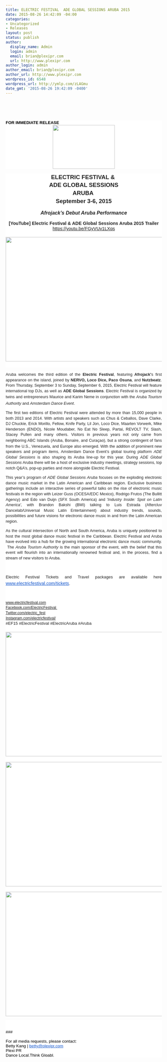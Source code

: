 ```yaml
---
title: ELECTRIC FESTIVAL  ADE GLOBAL SESSIONS ARUBA 2015
date: 2015-08-26 14:42:09 -04:00
categories:
- Uncategorized
- Releases
layout: post
status: publish
author:
  display_name: Admin
  login: admin
  email: brian@plexipr.com
  url: http://www.plexipr.com
author_login: admin
author_email: brian@plexipr.com
author_url: http://www.plexipr.com
wordpress_id: 6548
wordpress_url: http://ymlp.com/zLAGmu
date_gmt: '2015-08-26 19:42:09 -0400'
---
```


<p><html><br />
<head><br />
<meta http-equiv="Content-Type" content="text/html; charset=UTF-8"/></head><br />
<body>
<div>
<div style="text-align: justify;">
<div style="color: #222222; margin: 0px; font-size: 14px; font-family: 'Helvetica Neue'; background-color: #ffffff;"><b style="text-align: left;"><span style="font-size: 10pt;"><span style="color: #000000;"><span style="font-family: arial, helvetica, sans-serif;">FOR IMMEDIATE RELEASE</span></span></span></b></div>
<div style="margin: 0px; text-align: center; font-size: 14px; background-color: #ffffff;"><img height="141" src="http://img.ymlp.com/plexipr_EFLogo_1.jpg" width="200" style="border: 0pt none;" /></div>
<div style="color: #222222; margin: 0px; text-align: center; font-size: 14px; font-family: 'Helvetica Neue'; background-color: #ffffff;">
<div style="text-align: justify; background-color: #ffffff;"><span class="im"></p>
<div style="color: #222222; margin: 0px; text-align: center; font-size: 14px; font-family: 'Helvetica Neue';"><span id="docs-internal-guid-91f9902e-bd30-2eb9-6859-3d4e36c83971"></p>
<div dir="ltr" style="line-height: 1.38; margin-top: 0pt; margin-bottom: 0pt; text-align: center;"><span id="docs-internal-guid-8227c9f8-7b92-48ea-b700-7549028db68f"></p>
<div dir="ltr" style="line-height: 1.38; margin-top: 0pt; margin-bottom: 0pt; text-align: center;"><span id="docs-internal-guid-bad06f86-c462-4495-251d-c984c3b8eddb"></p>
<div style="line-height: 1.656; margin-top: 0pt; margin-bottom: 0pt; text-align: center;" dir="ltr"><span id="docs-internal-guid-6a2913a2-0c22-2e0a-c347-0d0f6fec2bcb"></p>
<div style="line-height: 1.656; margin-top: 0pt; margin-bottom: 0pt; text-align: center;" dir="ltr"><span id="docs-internal-guid-bb0aaed4-34b2-de50-c1f2-4405e1cd813f"></p>
<div style="line-height: 1.656; margin-top: 0pt; margin-bottom: 0pt; text-align: left;" dir="ltr"><span id="docs-internal-guid-3f170863-9742-0d87-372e-5043afddf802"></p>
<div dir="ltr" style="font-family: 'Helvetica Neue'; line-height: 1.38; margin-top: 0pt; margin-bottom: 0pt; text-align: center;"><span id="docs-internal-guid-8be066e8-4cf4-2cab-c88c-8687e8ef2e1a" style="font-family: 'Helvetica Neue';"></p>
<div style="line-height: 1.2; margin-top: 0pt; margin-bottom: 0pt; text-align: center;" dir="ltr"><span id="docs-internal-guid-33753350-6a66-5424-49a8-a99358236db6"></p>
<div style="line-height: 1.38; margin-top: 0pt; margin-bottom: 0pt; text-align: center;" dir="ltr"><span style="font-size: 18.6666666666667px; font-family: Arial; font-weight: 700; vertical-align: baseline; white-space: pre-wrap;">ELECTRIC FESTIVAL &amp; </span></div>
<div style="line-height: 1.38; margin-top: 0pt; margin-bottom: 0pt; text-align: center;" dir="ltr"><span style="font-size: 18.6666666666667px; font-family: Arial; font-weight: 700; vertical-align: baseline; white-space: pre-wrap;">ADE GLOBAL SESSIONS</span></div>
<div style="line-height: 1.38; margin-top: 0pt; margin-bottom: 0pt; text-align: center;" dir="ltr"><span style="font-size: 18.6666666666667px; font-family: Arial; font-weight: 700; vertical-align: baseline; white-space: pre-wrap;">ARUBA </span></div>
<div style="line-height: 1.38; margin-top: 0pt; margin-bottom: 0pt; text-align: center;" dir="ltr"><span style="font-size: 18.6666666666667px; font-family: Arial; font-weight: 700; vertical-align: baseline; white-space: pre-wrap;">September 3-6, 2015</span></div>
<p></p>
<div style="line-height: 1.38; margin-top: 0pt; margin-bottom: 0pt; text-align: center;" dir="ltr"><span style="font-size: 16px; font-family: Arial; font-weight: 700; font-style: italic; vertical-align: baseline; white-space: pre-wrap;">Afrojack&rsquo;s Debut Aruba Performance</span></div>
<p></span></div>
<div style="line-height: 1.2; margin-top: 0pt; margin-bottom: 0pt; text-align: center;" dir="ltr"><span style="font-size: 14.6666666666667px; font-family: Arial; font-weight: 700; vertical-align: baseline; white-space: pre-wrap;">[YouTube] Electric Festival &amp; ADE Global Sessions Aruba 2015 Trailer </span><span style="font-size: 14.6666666666667px; font-family: Arial; vertical-align: baseline; white-space: pre-wrap;"><a href="https://youtu.be/FGyVUv1LXqs">https://youtu.be/FGyVUv1LXqs</a></span></div>
<div style="line-height: 1.2; margin-top: 0pt; margin-bottom: 0pt; text-align: center;" dir="ltr">&nbsp;</div>
<div style="line-height: 1.2; margin-top: 0pt; margin-bottom: 0pt; text-align: center;" dir="ltr"><img src="http://img.ymlp.com/plexipr_250886_1.jpg" height="400" width="600" style="border: 0pt none;" /></div>
<div>&nbsp;</div>
<p></span></div>
<p></span></div>
<p></span></div>
<p></span></div>
<p></span></div>
<p></span></div>
<p></span></div>
<p></span></div>
</div>
</div>
<div style="text-align: justify;">
<div style="color: #222222; font-family: arial, sans-serif; font-size: 13px; background-color: #ffffff;">
<div dir="ltr" style="line-height: 1.15; margin-top: 0pt; margin-bottom: 0pt;"><span id="docs-internal-guid-4be77740-c824-7fdc-e0d5-4e7b54184be8"><span style="color: #000000;"><span style="font-size: 10pt;"></p>
<div style="line-height: 1.15; margin-top: 0pt; margin-bottom: 0pt;" dir="ltr"><span id="docs-internal-guid-bb069e3d-c866-20ae-a0f6-114aaf3feb2e"></p>
<div style="line-height: 1.15; margin-top: 0pt; margin-bottom: 0pt; text-align: justify;" dir="ltr"><span id="docs-internal-guid-3b9ca9c5-7b82-4b5d-53bf-ac7570e2aee2"></p>
<div style="line-height: 1.15; margin-top: 0pt; margin-bottom: 0pt;" dir="ltr"><span id="docs-internal-guid-5c4e0f4c-0bec-46e5-9b6d-4981bfcc37cf"></p>
<div dir="ltr" style="line-height: 1.15; margin-top: 0pt; margin-bottom: 0pt;">
<div style="color: #222222; font-family: arial, sans-serif; font-size: 12.7272720336914px; line-height: 1.15; text-align: justify; margin-top: 0pt; margin-bottom: 0pt; background-color: #ffffff;" dir="ltr"><span id="docs-internal-guid-91f9902e-bd36-677f-af5c-722f811a707d"></p>
<div dir="ltr" style="line-height: 1.38; margin-top: 0pt; margin-bottom: 0pt; text-align: justify;"><span id="docs-internal-guid-bff41745-7d1e-21cf-ab1c-72f2a6bf0f82"></p>
<div dir="ltr" style="line-height: 1.656; margin-top: 0pt; margin-bottom: 0pt; text-align: justify;"><span id="docs-internal-guid-bad06f86-c463-23c7-7b47-4ef41fc6c289"></p>
<div style="line-height: 1.38; margin-top: 0pt; margin-bottom: 0pt;" dir="ltr"><span id="docs-internal-guid-6a2913a2-0c23-def4-4011-6e47e0de22b6"></p>
<div style="line-height: 1.656; margin-top: 0pt; margin-bottom: 0pt; text-align: justify;" dir="ltr"><span id="docs-internal-guid-bb0aaed4-34b6-2153-68f4-e5ca8615ab50"></p>
<div style="line-height: 1.38; margin-top: 0pt; margin-bottom: 0pt;" dir="ltr"><span id="docs-internal-guid-3f170863-9745-2a8d-764d-01c5ebc1329f"></p>
<div><span id="docs-internal-guid-8be066e8-4cf6-f359-bc39-b606d80e5c62"></p>
<div><span id="docs-internal-guid-33753350-6a67-88b1-357e-33757628fd8a"></p>
<div style="line-height: 1.38; margin-top: 0pt; margin-bottom: 0pt; text-align: justify;" dir="ltr"><span style="vertical-align: baseline; white-space: pre-wrap;">Aruba welcomes the third edition of the <b>Electric Festival</b>, featuring<b> Afrojack&rsquo;</b>s first appearance on the island, joined by <b>NERVO, Loco Dice, Paco Osuna</b>, and <b>Nutzbeatz</b>. From Thursday, September 3 to Sunday, September 6, 2015, Electric Festival will feature international top DJs, as well as <b>ADE Global Sessions</b>. </span><span style="white-space: pre-wrap; line-height: 1.38;">Electric Festival is organized by twins and </span><span style="color: #222222; line-height: 22.4888896942139px; text-align: justify; white-space: pre-wrap; background-color: #ffffff;">entrepreneurs</span><span style="white-space: pre-wrap; line-height: 1.38;"> Maurice and Karim Neme in conjunction with the <i>Aruba Tourism Authority</i> and <i>Amsterdam Dance Event</i>. </span></div>
<p></p>
<div style="line-height: 1.38; margin-top: 0pt; margin-bottom: 0pt; text-align: justify;" dir="ltr"><span style="vertical-align: baseline; white-space: pre-wrap;">The first two editions of Electric Festival were attended by more than 15,000 people in both 2013 and 2014. With artists and speakers such as Chus &amp; Ceballos, Dave Clarke, DJ Chuckie, Erick Morillo, Fellow, Knife Party, Lil Jon, Loco Dice, Maarten Vorwerk, Mike Henderson (ENDO), Nicole Moudaber, No Eat No Sleep, Partai, REVOLT TV, Slash, Stacey Pullen and many others. Visitors in previous years not only came from neighboring ABC Islands (Aruba, Bonaire, and <span style="color: #222222; line-height: 20px; text-align: justify; white-space: pre-wrap; background-color: #ffffff;">Cura&ccedil;ao</span>), but a strong contingent of fans from the U.S., Venezuela, and Europe also emerged. With the addition of prominent new speakers and program items, Amsterdam Dance Event&rsquo;s global touring platform </span><span style="font-style: italic; vertical-align: baseline; white-space: pre-wrap;">ADE Global Sessions</span><span style="vertical-align: baseline; white-space: pre-wrap;"> is also shaping its Aruba line-up for this year. During <i>ADE Global Sessions</i> Aruba there will be a host of exclusive industry meetings, strategy sessions, top notch Q&amp;A&rsquo;s, pop-up parties and more alongside Electric Festival. </span></div>
<p></p>
<div style="line-height: 1.38; margin-top: 0pt; margin-bottom: 0pt; text-align: justify;" dir="ltr"><span style="vertical-align: baseline; white-space: pre-wrap;">This year&rsquo;s program of </span><span style="font-style: italic; vertical-align: baseline; white-space: pre-wrap;">ADE Global Sessions Aruba </span><span style="vertical-align: baseline; white-space: pre-wrap;">focuses on the exploding electronic dance music market in the Latin American and Caribbean region. Exclusive business gatherings include an interactive series of powerful talks on the rise of electronic music festivals in the region with Leizer Guss (OCESA/EDC Mexico), Rodrigo Frutos (The Bullitt Agency) and Edo van Duijn (SFX South America) and '<i>Industry Inside: Spot on Latin America'</i>, with Brandon Bakshi (BMI) talking to Luis Estrada (Aftercluv Dancelab/Universal Music Latin Entertainment) about industry trends, sounds, possibilities and future visions for electronic dance music in and from the Latin American region. </span></div>
<p></p>
<div style="line-height: 1.38; margin-top: 0pt; margin-bottom: 0pt; text-align: justify;" dir="ltr"><span style="vertical-align: baseline; white-space: pre-wrap;">As the cultural intersection of North and South America, Aruba is uniquely positioned to host the most global dance music festival in the Caribbean. Electric Festival and Aruba have evolved into a hub for the growing international electronic dance music community. &nbsp;The <i>Aruba Tourism Authority</i> is the main sponsor of the event, with the belief that this event will flourish into an internationally renowned festival and, in the process, find a stream of new visitors to Aruba.</span></div>
<p><span style="font-size: 10pt;"><span style="font-family: arial, helvetica, sans-serif;"><br /> </span></span></p>
<div style="line-height: 1.38; margin-top: 0pt; margin-bottom: 0pt; text-align: justify;" dir="ltr"><span style="font-size: 10pt;"><span style="font-family: arial, helvetica, sans-serif;"><span style="vertical-align: baseline; white-space: pre-wrap;">Electric Festival Tickets and Travel packages are available here </span><a style="text-decoration: none;" href="http://www.electricfestival.com/tickets"><span style="font-size: 14.6666666666667px; color: #1155cc; vertical-align: baseline; white-space: pre-wrap; text-decoration: underline;">www.electricfestival.com/tickets</span></a><span style="vertical-align: baseline; white-space: pre-wrap;">.</span></span></span></div>
<p><span style="font-size: 10pt;"><span style="font-size: 10pt;"><span style="font-family: arial, helvetica, sans-serif;"><br /> </span></span></span></p>
<div style="line-height: 1.38; margin-top: 0pt; margin-bottom: 0pt; text-align: justify;" dir="ltr"><span style="font-family: Arial; font-size: 12px;"><a href="http://www.electricfestival.com">www.electricfestival.com</a>&nbsp;</span><br style="font-family: Arial; font-size: 12px;" /><a href="http://Facebook.com/ElectricFestival"><span style="font-family: Arial; font-size: 12px;">Facebook.com/ElectricFestival</span><span style="font-family: Arial; font-size: 12px;">&nbsp;</span></a><br style="font-family: Arial; font-size: 12px;" /><span style="font-family: Arial; font-size: 12px;"><a href="http://Twitter.com/electric_fest">Twitter.com/electric_fest</a></span><br style="font-family: Arial; font-size: 12px;" /><span style="font-family: Arial; font-size: 12px;"><a href="http://Instagram.com/electricfestival/">Instagram.com/electricfestival/</a></span></div>
<div style="line-height: 1.38; margin-top: 0pt; margin-bottom: 0pt; text-align: justify;" dir="ltr"><span style="vertical-align: baseline; white-space: pre-wrap;"><span style="font-size: 10pt;"><span style="font-size: 10pt;"><span style="font-size: 10pt;"><span style="font-family: arial, helvetica, sans-serif;">#EF15 #ElectricFestival #ElectricAruba #Aruba</span></span></span></span></span></div>
<div style="line-height: 1.38; margin-top: 0pt; margin-bottom: 0pt; text-align: justify;" dir="ltr">&nbsp;</div>
<div style="line-height: 1.38; margin-top: 0pt; margin-bottom: 0pt; text-align: center;" dir="ltr"><span style="vertical-align: baseline; white-space: pre-wrap;"><img height="400" src="http://img.ymlp.com/plexipr_20140905RudgrcomEFFestival03612048px_2.jpeg" width="600" style="border: 0pt none;" /></span></div>
<div style="line-height: 1.38; margin-top: 0pt; margin-bottom: 0pt; text-align: center;" dir="ltr">&nbsp;</div>
<div style="line-height: 1.38; margin-top: 0pt; margin-bottom: 0pt; text-align: center;" dir="ltr"><img height="400" src="http://img.ymlp.com/plexipr_20140905RudgrcomEFPoolparty01092048px_2.jpeg" width="600" style="border: 0pt none;" /></div>
<div style="line-height: 1.38; margin-top: 0pt; margin-bottom: 0pt; text-align: center;" dir="ltr">&nbsp;</div>
<div style="line-height: 1.38; margin-top: 0pt; margin-bottom: 0pt; text-align: center;" dir="ltr"><img height="400" src="http://img.ymlp.com/plexipr_20140905RudgrcomEFPoolparty09872048px_2.jpeg" width="600" style="border: 0pt none;" /></div>
<p></span></div>
<p></span></div>
<p></span></div>
<p></span></div>
<p></span></div>
<p></span></div>
<p></span></div>
<p></span></div>
</div>
<p></span></div>
<p></span></div>
<p></span></div>
<p></span></span></span></div>
</div>
</div>
</div>
<div style="text-align: justify;">
<div style="color: #222222; font-family: arial, sans-serif; font-size: 12px; margin: 0px; min-height: 14px; background-color: #ffffff;"><span style="letter-spacing: 0px;"><span style="font-size: 10pt;"><span style="color: #000000;"><span style="color: #000000;"><span style="font-size: 10pt;"><span style="font-family: arial, helvetica, sans-serif;">&nbsp;</span></span></span></span></span></span></div>
<div style="color: #222222; margin: 0px; background-color: #ffffff;"><span style="font-size: 10pt;"><span style="font-family: arial, helvetica, sans-serif;"><br /></span></span></div>
<div style="color: #222222; font-size: 12px; margin: 0px; font-family: 'Helvetica Neue'; background-color: #ffffff;"><span style="letter-spacing: 0px;"><span style="color: #000000;"><span style="color: #000000;"><span style="font-size: 10pt;"><span style="font-family: arial, helvetica, sans-serif;">###</span></span></span></span></span></div>
<div style="color: #222222; font-size: 12px; margin: 0px; font-family: 'Helvetica Neue'; min-height: 14px; background-color: #ffffff;"><span style="letter-spacing: 0px;"><span style="color: #000000;"><span style="color: #000000;"><span style="font-size: 10pt;"><span style="font-family: arial, helvetica, sans-serif;">&nbsp;</span></span></span></span></span></div>
<div style="color: #222222; font-size: 12px; margin: 0px; font-family: 'Helvetica Neue'; background-color: #ffffff;"><span style="letter-spacing: 0px;"><span style="font-size: 10pt;"><span style="color: #000000;"><span style="color: #000000;"><span style="font-size: 10pt;"><span style="font-family: arial, helvetica, sans-serif;">For all media requests, please contact:</span></span></span></span></span></span></div>
<div style="font-size: 12px; margin: 0px; font-family: 'Helvetica Neue'; color: #053df5; background-color: #ffffff;"><span style="letter-spacing: 0px; color: #000000;"><span style="font-size: 10pt;"><span style="color: #000000;"><span style="color: #000000;"><span style="font-size: 10pt;"><span style="font-family: arial, helvetica, sans-serif;">Betty Kang |&nbsp;<a href="mailto:betty@plexipr.com" target="_blank" style="color: #1155cc;"><span style="letter-spacing: 0px;">betty@plexipr.com</span></a>&nbsp;</span></span></span></span></span></span></div>
<div style="color: #222222; font-size: 12px; margin: 0px; font-family: 'Helvetica Neue'; background-color: #ffffff;"><span style="letter-spacing: 0px;"><span style="font-size: 10pt;"><span style="color: #000000;"><span style="color: #000000;"><span style="font-size: 10pt;"><span style="font-family: arial, helvetica, sans-serif;">Plexi PR</span></span></span></span></span></span></div>
<div style="color: #222222; font-size: 12px; margin: 0px; font-family: 'Helvetica Neue'; background-color: #ffffff;"><span style="letter-spacing: 0px;"><span style="font-size: 10pt;"><span style="color: #000000;"><span style="color: #000000;"><span style="font-size: 10pt;"><span style="font-family: arial, helvetica, sans-serif;">Dance Local.Think Gloabl.</span></span></span></span></span></span></div>
</div>
<div><span style="font-size: small; background-color: #ffffff;"><span style="color: #000000;"><span style="font-size: 10pt;"><span style="font-family: arial, helvetica, sans-serif;"><br /></span></span></span></span></div>
<div><span style="color: #222222; font-family: arial; font-size: small; background-color: #ffffff;"><br /></span></div>
<p></body><br />
</html></p>
